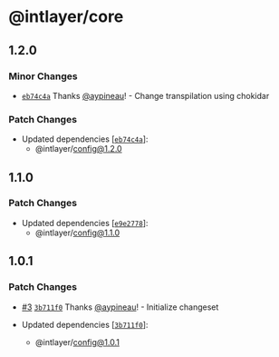 # @intlayer/core

## 1.2.0

### Minor Changes

- [`eb74c4a`](https://github.com/aypineau/intlayer/commit/eb74c4aa84b08b5f2dc1f8d13d91183328f4e285) Thanks [@aypineau](https://github.com/aypineau)! - Change transpilation using chokidar

### Patch Changes

- Updated dependencies [[`eb74c4a`](https://github.com/aypineau/intlayer/commit/eb74c4aa84b08b5f2dc1f8d13d91183328f4e285)]:
  - @intlayer/config@1.2.0

## 1.1.0

### Patch Changes

- Updated dependencies [[`e9e2778`](https://github.com/aypineau/intlayer/commit/e9e2778bde46a9d3d2fd1570f47935b5bd4d6886)]:
  - @intlayer/config@1.1.0

## 1.0.1

### Patch Changes

- [#3](https://github.com/aypineau/intlayer/pull/3) [`3b711f0`](https://github.com/aypineau/intlayer/commit/3b711f04c6e63f211e5c5d234fe5ee7dcf24bd38) Thanks [@aypineau](https://github.com/aypineau)! - Initialize changeset

- Updated dependencies [[`3b711f0`](https://github.com/aypineau/intlayer/commit/3b711f04c6e63f211e5c5d234fe5ee7dcf24bd38)]:
  - @intlayer/config@1.0.1
